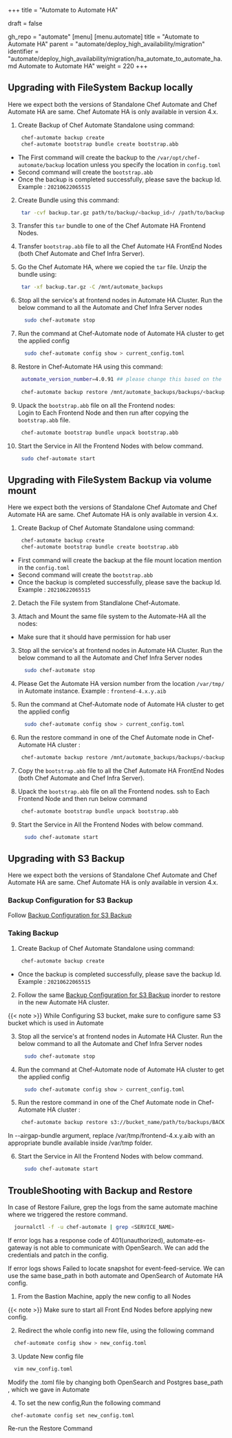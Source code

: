 +++
title = "Automate to Automate HA"

draft = false

gh_repo = "automate"
[menu]
  [menu.automate]
    title = "Automate to Automate HA"
    parent = "automate/deploy_high_availability/migration"
    identifier = "automate/deploy_high_availability/migration/ha_automate_to_automate_ha.md Automate to Automate HA"
    weight = 220
+++
 
## Upgrading with FileSystem Backup locally

Here we expect both the versions of Standalone Chef Automate and Chef Automate HA are same. Chef Automate HA is only available in version 4.x.

1. Create Backup of Chef Automate Standalone using command:
    ```bash
     chef-automate backup create
     chef-automate bootstrap bundle create bootstrap.abb
    ```
  - The First command will create the backup to the `/var/opt/chef-automate/backup` location unless you specify the location in `config.toml`
  - Second command will create the `bootstrap.abb` 
  - Once the backup is completed successfully, please save the backup Id. Example : `20210622065515`

2. Create Bundle using this command:
    ```bash
     tar -cvf backup.tar.gz path/to/backup/<backup_id>/ /path/to/backup/automatebackup-elasticsearch/ /path/to/backup/.tmp/
    ```
3. Transfer this `tar` bundle to one of the Chef Automate HA Frontend Nodes.

4. Transfer `bootstrap.abb` file to all the Chef Automate HA FrontEnd Nodes (both Chef Automate and Chef Infra Server).

5. Go the Chef Automate HA, where we copied the `tar` file. Unzip the bundle using:
    ```bash
     tar -xf backup.tar.gz -C /mnt/automate_backups
    ```

6. Stop all the service's at frontend nodes in Automate HA Cluster.
   Run the below command to all the Automate and Chef Infra Server nodes
    ``` bash
      sudo chef-automate stop
    ``` 

7. Run the command at Chef-Automate node of Automate HA cluster to get the applied config
   ```bash
     sudo chef-automate config show > current_config.toml 
   ``` 

8. Restore in Chef-Automate HA using this command:
    ```bash
     automate_version_number=4.0.91 ## please change this based on the version of Chef Automate running.
     
     chef-automate backup restore /mnt/automate_backups/backups/<backup_id>/ --patch-config current_config.toml --airgap-bundle /var/tmp/frontend-${automate_version_number}.aib --skip-preflight
    ```
9. Upack the `bootstrap.abb` file on all the Frontend nodes: \
  Login to Each Frontend Node and then run after copying the `bootstrap.abb` file.
    ```bash
     chef-automate bootstrap bundle unpack bootstrap.abb
    ```
10. Start the Service in All the Frontend Nodes with below command.
    ``` bash
     sudo chef-automate start
    ``` 

## Upgrading with FileSystem Backup via volume mount

Here we expect both the versions of Standalone Chef Automate and Chef Automate HA are same. Chef Automate HA is only available in version 4.x.

1. Create Backup of Chef Automate Standalone using command:
    ```bash
     chef-automate backup create
     chef-automate bootstrap bundle create bootstrap.abb
    ```
  - First command will create the backup at the file mount location mention in the `config.toml`
  - Second command will create the `bootstrap.abb` 
  - Once the backup is completed successfully, please save the backup Id. Example : `20210622065515`

2. Detach the File system from Standlalone Chef-Automate. 

3. Attach and Mount the same file system to the Automate-HA all the nodes:
  - Make sure that it should have permission for hab user

3. Stop all the service's at frontend nodes in Automate HA Cluster.
   Run the below command to all the Automate and Chef Infra Server nodes
    ``` bash
      sudo chef-automate stop
    ``` 

4. Please Get the Automate HA version number from the location `/var/tmp/` in Automate instance. Example : `frontend-4.x.y.aib`

5. Run the command at Chef-Automate node of Automate HA cluster to get the applied config
   ```bash
     sudo chef-automate config show > current_config.toml 
   ``` 

6. Run the restore command in one of the Chef Automate node in Chef-Automate HA cluster :
    ```bash
     chef-automate backup restore /mnt/automate_backups/backups/<backup_id>/ --patch-config current_config.toml --airgap-bundle /var/tmp/frontend-4.x.y.aib --skip-preflight
    ```

7. Copy the `bootstrap.abb` file to all the Chef Automate HA FrontEnd Nodes (both Chef Automate and Chef Infra Server).

8. Upack the `bootstrap.abb` file on all the Frontend nodes.
   ssh to Each Frontend Node and then run below command
    ```bash
     chef-automate bootstrap bundle unpack bootstrap.abb
    ```
9. Start the Service in All the Frontend Nodes with below command.
    ``` bash
      sudo chef-automate start
    ``` 

## Upgrading with S3 Backup

Here we expect both the versions of Standalone Chef Automate and Chef Automate HA are same. Chef Automate HA is only available in version 4.x.

### Backup Configuration for S3 Backup

Follow [Backup Configuration for S3 Backup](https://docs.chef.io/automate/ha_backup_restore_prerequisites/#pre-backup-configuration-for-s3-backup)

### Taking Backup 

1. Create Backup of Chef Automate Standalone using command:
    ```bash
     chef-automate backup create
    ```
  - Once the backup is completed successfully, please save the backup Id. Example : `20210622065515`

2. Follow the same [Backup Configuration for S3 Backup](https://docs.chef.io/automate/ha_backup_restore_prerequisites/#pre-backup-configuration-for-s3-backup) inorder to restore in the new Automate HA cluster.

{{< note >}} While Configuring S3 bucket, make sure to configure same S3 bucket which is used in Automate

3. Stop all the service's at frontend nodes in Automate HA Cluster.
   Run the below command to all the Automate and Chef Infra Server nodes
    ``` bash
      sudo chef-automate stop
    ``` 
4. Run the command at Chef-Automate node of Automate HA cluster to get the applied config
   ```bash
     sudo chef-automate config show > current_config.toml 
   ```  
5. Run the restore command in one of the Chef Automate node in Chef-Automate HA cluster :
    ```bash
     chef-automate backup restore s3://bucket_name/path/to/backups/BACKUP_ID --patch-config current_config.toml --airgap-bundle /var/tmp/frontend-4.x.y.aib --skip-preflight --s3-access-key "Access_Key" --s3-secret-key "Secret_Key".
    ```   
  In --airgap-bundle argument, replace  /var/tmp/frontend-4.x.y.aib with an appropriate bundle available inside /var/tmp folder. 

6. Start the Service in All the Frontend Nodes with below command.
    ``` bash
      sudo chef-automate start
    ```     
## TroubleShooting with Backup and Restore

In case of Restore Failure, grep the logs from the same automate machine where we triggered the restore command.
  ``` bash
    journalctl -f -u chef-automate | grep <SERVICE_NAME>
  ```
If error logs has a response code of 401(unauthorized), automate-es-gateway is not able to communicate with OpenSearch. We can add the credentials and patch in the config.
 
If error logs shows Failed to locate snapshot for event-feed-service. We can use the same base_path in both automate and OpenSearch of Automate HA config.


1. From the Bastion Machine, apply the new config to all Nodes

{{< note >}} Make sure to start all Front End Nodes before applying new config.

2. Redirect the whole config into new file, using the following command
  ```bash
    chef-automate config show > new_config.toml
  ```
3. Update New config file
  ```bash
    vim new_config.toml
  ```
   Modify the .toml file by changing both OpenSearch and Postgres base_path , which we gave in Automate

4. To set the new config,Run the following command   
  ```bash
   chef-automate config set new_config.toml
  ```
Re-run the Restore Command  